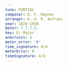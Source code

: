 ```yaml
---
tune: PONTIAC
composer: D. F. Haynes
arranger: D. A. R. Aufranc
year: 1820-1910
meter: 7.7.7.3.
key: E♭ Major
anacrusis: 4
meter_error: '0'
time_signature: 4/4
meterError: 0
timeSignature: 4/4
---
```

